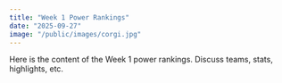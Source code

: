 ```yaml
---
title: "Week 1 Power Rankings"
date: "2025-09-27"
image: "/public/images/corgi.jpg"
---
```


Here is the content of the Week 1 power rankings. Discuss teams, stats, highlights, etc.
